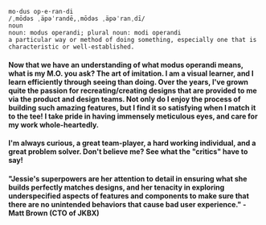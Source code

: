 ```
mo·dus op·e·ran·di
/ˌmōdəs ˌäpəˈrandē,ˌmōdəs ˌäpəˈranˌdī/
noun
noun: modus operandi; plural noun: modi operandi
a particular way or method of doing something, especially one that is characteristic or well-established.
```

#### Now that we have an understanding of what modus operandi means, what is my M.O. you ask? The art of imitation. I am a visual learner, and I learn efficiently through seeing than doing. Over the years, I've grown quite the passion for recreating/creating designs that are provided to me via the product and design teams. Not only do I enjoy the process of building such amazing features, but I find it so satisfying when I match it to the tee! I take pride in having immensely meticulous eyes, and care for my work whole-heartedly.

#### I'm always curious, a great team-player, a hard working individual, and a great problem solver. Don't believe me? See what the "critics" have to say!

#### "Jessie's superpowers are her attention to detail in ensuring what she builds perfectly matches designs, and her tenacity in exploring underspecified aspects of features and components to make sure that there are no unintended behaviors that cause bad user experience." - Matt Brown (CTO of JKBX)

